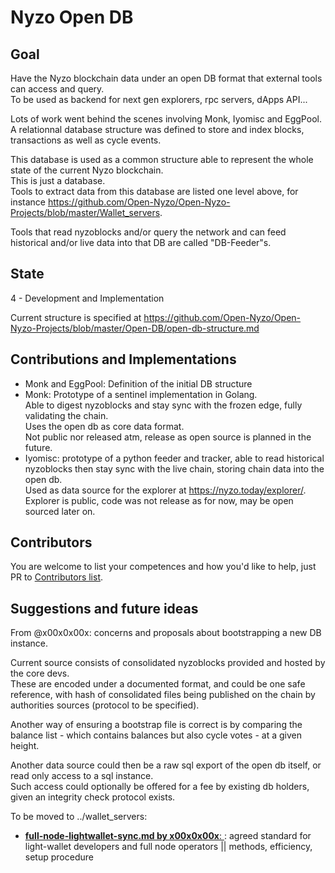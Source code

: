 # Nyzo Open DB

## Goal

Have the Nyzo blockchain data under an open DB format that external tools can access and query.  
To be used as backend for next gen explorers, rpc servers, dApps API...

Lots of work went behind the scenes involving Monk, Iyomisc and EggPool.   
A relationnal database structure was defined to store and index blocks, transactions as well as cycle events.

This database is used as a common structure able to represent the whole state of the current Nyzo blockchain.  
This is just a database.  
Tools to extract data from this database are listed one level above, for instance https://github.com/Open-Nyzo/Open-Nyzo-Projects/blob/master/Wallet_servers.

Tools that read nyzoblocks and/or query the network and can feed historical and/or live data into that DB are called "DB-Feeder"s.

## State

4 - Development and Implementation

Current structure is specified at https://github.com/Open-Nyzo/Open-Nyzo-Projects/blob/master/Open-DB/open-db-structure.md

## Contributions and Implementations

- Monk and EggPool: Definition of the initial DB structure  
- Monk: Prototype of a sentinel implementation in Golang.  
  Able to digest nyzoblocks and stay sync with the frozen edge, fully validating the chain.  
  Uses the open db as core data format.  
  Not public nor released atm, release as open source is planned in the future.
- Iyomisc: prototype of a python feeder and tracker, able to read historical nyzoblocks then stay sync with the live chain, storing chain data into the open db.  
  Used as data source for the explorer at https://nyzo.today/explorer/.
  Explorer is public, code was not release as for now, may be open sourced later on.


## Contributors

You are welcome to list your competences and how you'd like to help, just PR to [Contributors list](../contributors.md).

## Suggestions and future ideas

From @x00x0x00x: concerns and proposals about bootstrapping a new DB instance.

Current source consists of consolidated nyzoblocks provided and hosted by the core devs.  
These are encoded under a documented format, and could be one safe reference, with hash of consolidated files being published on the chain by authorities sources (protocol to be specified).

Another way of ensuring a bootstrap file is correct is by comparing the balance list - which contains balances but also cycle votes - at a given height.

Another data source could then be a raw sql export of the open db itself, or read only access to a sql instance.  
Such access could optionally be offered for a fee by existing db holders, given an integrity check protocol exists.


To be moved to ../wallet_servers:

- [**full-node-lightwallet-sync.md by x00x0x00x**: ](full-node-lightwallet-sync.md): agreed standard for light-wallet developers and full node operators || methods, efficiency, setup procedure
